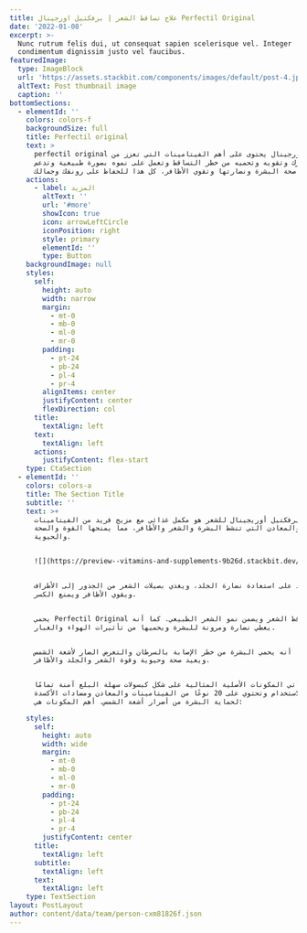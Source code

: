 ```yaml
---
title: علاج تساقط الشعر | برفكتيل اورجينال Perfectil Original
date: '2022-01-08'
excerpt: >-
  Nunc rutrum felis dui, ut consequat sapien scelerisque vel. Integer
  condimentum dignissim justo vel faucibus.
featuredImage:
  type: ImageBlock
  url: 'https://assets.stackbit.com/components/images/default/post-4.jpeg'
  altText: Post thumbnail image
  caption: ''
bottomSections:
  - elementId: ''
    colors: colors-f
    backgroundSize: full
    title: Perfectil original
    text: >
      perfectil original برفكتيل اورجينال يحتوى على أهم الفيتامينات التي تعزز من
      صحة شعرك وتقويه وتحميه من خطر التساقط وتعمل على نموه بصورة طبيعية وتدعم
      صحة البشرة ونضارتها وتقوي الأظافر، كل هذا للحفاظ على رونقك وجمالك.
    actions:
      - label: المزيد
        altText: ''
        url: '#more'
        showIcon: true
        icon: arrowLeftCircle
        iconPosition: right
        style: primary
        elementId: ''
        type: Button
    backgroundImage: null
    styles:
      self:
        height: auto
        width: narrow
        margin:
          - mt-0
          - mb-0
          - ml-0
          - mr-0
        padding:
          - pt-24
          - pb-24
          - pl-4
          - pr-4
        alignItems: center
        justifyContent: center
        flexDirection: col
      title:
        textAlign: left
      text:
        textAlign: left
      actions:
        justifyContent: flex-start
    type: CtaSection
  - elementId: ''
    colors: colors-a
    title: The Section Title
    subtitle: ''
    text: >+
      بيرفكتيل أوريجينال للشعر هو مكمل غذائي مع مزيج فريد من الفيتامينات
      والمعادن التي تنشط البشرة والشعر والأظافر، مما يمنحها القوة والصحة
      والحيوية.


      ![](https://preview--vitamins-and-supplements-9b26d.stackbit.dev/images/perfectil-original.jpg)


      يساعد على استعادة نضارة الجلد، ويغذي بصيلات الشعر من الجذور إلى الأطراف،
      ويقوي الأظافر ويمنع الكسر.


      يحمي Perfectil Original من تساقط الشعر ويضمن نمو الشعر الطبيعي. كما أنه
      يعطي نضارة ومرونة للبشرة ويحميها من تأثيرات الهواء والغبار.


      كما أنه يحمي البشرة من خطر الإصابة بالسرطان والتعرض الضار لأشعة الشمس،
      ويعيد صحة وحيوية وقوة الشعر والجلد والأظافر.


      تأتي المكونات الأصلية المثالية على شكل كبسولات سهلة البلع آمنة تمامًا
      للاستخدام وتحتوي على 20 نوعًا من الفيتامينات والمعادن ومضادات الأكسدة
      لحماية البشرة من أضرار أشعة الشمس. أهم المكونات هي:

    styles:
      self:
        height: auto
        width: wide
        margin:
          - mt-0
          - mb-0
          - ml-0
          - mr-0
        padding:
          - pt-24
          - pb-24
          - pl-4
          - pr-4
        justifyContent: center
      title:
        textAlign: left
      subtitle:
        textAlign: left
      text:
        textAlign: left
    type: TextSection
layout: PostLayout
author: content/data/team/person-cxm81826f.json
---
```

